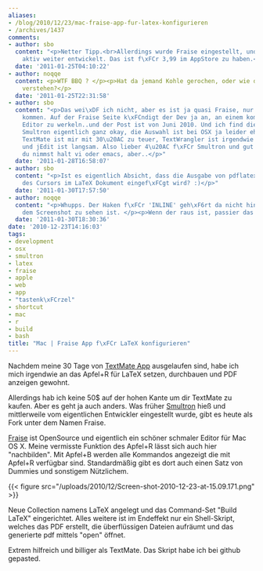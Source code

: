 ```yaml
---
aliases:
- /blog/2010/12/23/mac-fraise-app-fur-latex-konfigurieren
- /archives/1437
comments:
- author: sbo
  content: "<p>Netter Tipp.<br>Allerdings wurde Fraise eingestellt, und Smultron wird
    aktiv weiter entwickelt. Das ist f\xFCr 3,99 im AppStore zu haben.</p>"
  date: '2011-01-25T04:10:22'
- author: noqqe
  content: <p>WTF BBQ ? </p><p>Hat da jemand Kohle gerochen, oder wie darf ich das
    verstehen?</p>
  date: '2011-01-25T22:31:58'
- author: sbo
  content: "<p>Das wei\xDF ich nicht, aber es ist ja quasi Fraise, nur dass noch Updates
    kommen. Auf der Fraise Seite k\xFCndigt der Dev ja an, an einem komplett neuen
    Editor zu werkeln..und der Post ist von Juni 2010. Und ich find die ~4\u20AC f\xFCr
    Smultron eigentlich ganz okay, die Auswahl ist bei OSX ja leider eher sp\xE4rlich.
    TextMate ist mir mit 30\u20AC zu teuer, TextWrangler ist irgendwie \xFCberladen
    und jEdit ist langsam. Also lieber 4\u20AC f\xFCr Smultron und gut ist. Au\xDFer
    du nimmst halt vi oder emacs, aber..</p>"
  date: '2011-01-28T16:58:07'
- author: sbo
  content: "<p>Ist es eigentlich Absicht, dass die Ausgabe von pdflatex an die Stelle
    des Cursors im LaTeX Dokument eingef\xFCgt wird? :)</p>"
  date: '2011-01-30T17:57:50'
- author: noqqe
  content: "<p>Whupps. Der Haken f\xFCr 'INLINE' geh\xF6rt da nicht hin, der da auf
    dem Screenshot zu sehen ist. </p><p>Wenn der raus ist, passier das nicht :)</p>"
  date: '2011-01-30T18:30:36'
date: '2010-12-23T14:16:03'
tags:
- development
- osx
- smultron
- latex
- fraise
- apple
- web
- app
- "tastenk\xFCrzel"
- shortcut
- mac
- r
- build
- bash
title: "Mac | Fraise App f\xFCr LaTeX konfigurieren"
---
```


Nachdem meine 30 Tage von [TextMate App](http://macromates.com/)
ausgelaufen sind, habe ich mich irgendwie an das Apfel+R für LaTeX setzen,
durchbauen und PDF anzeigen gewohnt.

Allerdings hab ich keine 50$ auf der hohen Kante um dir TextMate zu kaufen.
Aber es geht ja auch anders. Was früher
[Smultron](http://en.wikipedia.org/wiki/Smultron) hieß und mittlerweile vom
eigentlichen Entwickler eingestellt wurde, gibt es heute als Fork unter dem
Namen Fraise.

[Fraise](https://github.com/jfmoy/Fraise/) ist OpenSource und eigentlich
ein schöner schmaler Editor für Mac OS X.  Meine vermisste Funktion des
Apfel+R lässt sich auch hier "nachbilden". Mit Apfel+B werden alle
Kommandos angezeigt die mit Apfel+R verfügbar sind. Standardmäßig gibt es
dort auch einen Satz von Dummies und sonstigem Nützlichem.

{{< figure src="/uploads/2010/12/Screen-shot-2010-12-23-at-15.09.171.png" >}}

Neue Collection namens LaTeX angelegt und das Command-Set "Build LaTeX"
eingerichtet. Alles weitere ist im Endeffekt nur ein Shell-Skript, welches
das PDF erstellt, die überflüssigen Dateien aufräumt und das generierte pdf
mittels "open" öffnet.

Extrem hilfreich und billiger als TextMate. Das Skript habe ich bei github
gepasted.
